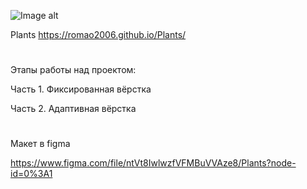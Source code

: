 ![Image alt](https://github.com/{Romao2006}/{Plants}/raw/{pages}/{image}/plants.jpg)

 Plants
 https://romao2006.github.io/Plants/

#

Этапы работы над проектом:

Часть 1. Фиксированная вёрстка

Часть 2. Адаптивная вёрстка

#

Макет в figma

https://www.figma.com/file/ntVt8IwlwzfVFMBuVVAze8/Plants?node-id=0%3A1


